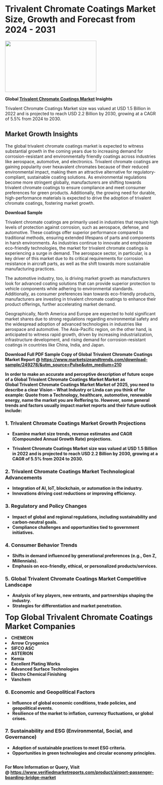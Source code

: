 <H1>Trivalent Chromate Coatings Market Size, Growth and Forecast from 2024 - 2031</H1><img class="aligncenter size-medium wp-image-584254" src="https://thirdeyenews.in/wp-content/uploads/2024/09/Global-Market-Research-300x168.jpeg" alt="" width="300" height="168" /><p><strong>Global&nbsp;<a href="https://www.marketsizeandtrends.com/download-sample/249278/&amp;utm_source=Pulse&amp;utm_medium=210">Trivalent Chromate Coatings Market</a> Insights</strong></p><p>Trivalent Chromate Coatings Market size was valued at USD 1.5 Billion in 2022 and is projected to reach USD 2.2 Billion by 2030, growing at a CAGR of 5.5% from 2024 to 2030.</p><p><h2>Market Growth Insights</h2> <p>The global trivalent chromate coatings market is expected to witness substantial growth in the coming years due to increasing demand for corrosion-resistant and environmentally friendly coatings across industries like aerospace, automotive, and electronics. Trivalent chromate coatings are gaining popularity over hexavalent chromates because of their reduced environmental impact, making them an attractive alternative for regulatory-compliant, sustainable coating solutions. As environmental regulations become more stringent globally, manufacturers are shifting towards trivalent chromate coatings to ensure compliance and meet consumer preferences for green products. Additionally, the growing need for durable, high-performance materials is expected to drive the adoption of trivalent chromate coatings, fostering market growth.</p> <p><strong>Download Sample</strong></p> <p>Trivalent chromate coatings are primarily used in industries that require high levels of protection against corrosion, such as aerospace, defense, and automotive. These coatings offer superior performance compared to traditional methods, ensuring extended lifespans of parts and components in harsh environments. As industries continue to innovate and emphasize eco-friendly technologies, the market for trivalent chromate coatings is experiencing a surge in demand. The aerospace sector, in particular, is a key driver of this market due to its critical requirements for corrosion resistance in aircraft parts, as well as the shift towards more sustainable manufacturing practices.</p> <p>The automotive industry, too, is driving market growth as manufacturers look for advanced coating solutions that can provide superior protection to vehicle components while adhering to environmental standards. Additionally, as consumer preferences lean towards eco-friendly products, manufacturers are investing in trivalent chromate coatings to enhance their product offerings, further accelerating market demand.</p> <p>Geographically, North America and Europe are expected to hold significant market shares due to strong regulations regarding environmental safety and the widespread adoption of advanced technologies in industries like aerospace and automotive. The Asia-Pacific region, on the other hand, is anticipated to witness rapid growth, driven by increasing industrialization, infrastructure development, and rising demand for corrosion-resistant coatings in countries like China, India, and Japan.</p> <p><strong></p><p><span class=""><strong>Download Full PDF Sample Copy of Global Trivalent Chromate Coatings Market Report</strong> @ <a href="https://www.marketsizeandtrends.com/download-sample/249278/&amp;utm_source=Pulse&amp;utm_medium=210" target="_blank">https://www.marketsizeandtrends.com/download-sample/249278/&amp;utm_source=Pulse&amp;utm_medium=210</a></span></p><p>In order to make an accurate and perceptive description of future scope of a Global&nbsp;Trivalent Chromate Coatings Market Market as Global&nbsp;Trivalent Chromate Coatings Market Market of 2025, you need to describe a clear Vision &ndash; What Industry or Linda can you think of for example: Quote from a Technology, healthcare, automotive, renewable energy, name the market you are Reffering to. However, some general trends and factors usually impact market reports and their future outlook include:</p><h3>1.&nbsp;<strong>Trivalent Chromate Coatings Market Growth Projections</strong></h3><ul><li>Examine market size trends, revenue estimates and CAGR (Compounded Annual Growth Rate) projections.</li><li><p>Trivalent Chromate Coatings Market size was valued at USD 1.5 Billion in 2022 and is projected to reach USD 2.2 Billion by 2030, growing at a CAGR of 5.5% from 2024 to 2030.</p></li></ul><h3>2.&nbsp;<strong>Trivalent Chromate Coatings Market Technological Advancements</strong></h3><ul><li>Integration of AI, IoT, blockchain, or automation in the industry.</li><li>Innovations driving cost reductions or improving efficiency.</li></ul><h3>3.&nbsp;<strong>Regulatory and Policy Changes</strong></h3><ul><li>Impact of global and regional regulations, including sustainability and carbon-neutral goals.</li><li>Compliance challenges and opportunities tied to government initiatives.</li></ul><h3>4.&nbsp;<strong>Consumer Behavior Trends</strong></h3><ul><li>Shifts in demand influenced by generational preferences (e.g., Gen Z, Millennials).</li><li>Emphasis on eco-friendly, ethical, or personalized products/services.</li></ul><h3>5.&nbsp;<strong>Global Trivalent Chromate Coatings Market Competitive Landscape</strong></h3><ul><li>Analysis of key players, new entrants, and partnerships shaping the industry.</li><li>Strategies for differentiation and market penetration.</li></ul><p data-pm-slice="1 1 []"><span style="color: inherit; font-family: inherit; font-size: 25px;">Top Global Trivalent Chromate Coatings Market Companies</span></p><div class="" data-test-id=""><p><li>CHEMEON</li><li> Arrow Cryogenics</li><li> SIFCO ASC</li><li> ASTERION</li><li> Kemia</li><li> Excellent Plating Works</li><li> Advanced Surface Technologies</li><li> Electro Chemical Finishing</li><li> Vanchem</li></p></div><h3>6.&nbsp;<strong>Economic and Geopolitical Factors</strong></h3><ul><li>Influence of global economic conditions, trade policies, and geopolitical events.</li><li>Resilience of the market to inflation, currency fluctuations, or global crises.</li></ul><h3>7.&nbsp;<strong>Sustainability and ESG (Environmental, Social, and Governance)</strong></h3><ul><li>Adoption of sustainable practices to meet ESG criteria.</li><li>Opportunities in green technologies and circular economy principles.</li></ul><h2><strong style="font-size: 14px;">For More Information or Query, Visit @&nbsp;</strong><a style="background-color: #ffffff; font-size: 14px;" href="https://www.marketsizeandtrends.com/report/trivalent-chromate-coatings-market/" target="_blank">https://www.verifiedmarketreports.com/product/airport-passenger-boarding-bridge-market</a></h2>
